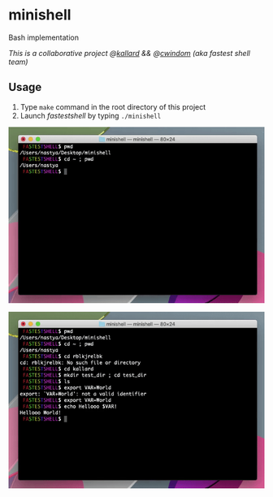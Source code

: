 # minishell
Bash implementation 

_This is a collaborative project @[kallard](https://github.com/k-allard) && @[cwindom](https://github.com/cwindom) (aka fastest shell team)_

## Usage

1. Type ``make`` command in the root directory of this project
2. Launch *fastestshell* by typing ``./minishell``

![video_1](https://github.com/k-allard/imgs/blob/master/minishell_1.gif)

![video_2](https://github.com/k-allard/imgs/blob/master/minishell_2.gif)

